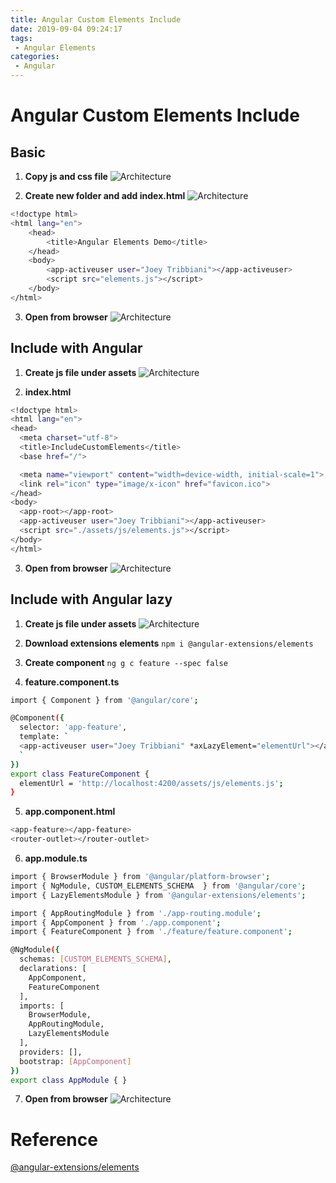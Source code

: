 ```yaml
---
title: Angular Custom Elements Include
date: 2019-09-04 09:24:17
tags:
 - Angular Elements
categories: 
 - Angular
---
```


# Angular Custom Elements Include

## Basic
1. **Copy js and css file**
![Architecture](1.png)

2. **Create new folder and add index.html**
![Architecture](2.png)
~~~ bash
<!doctype html>
<html lang="en">
    <head>
        <title>Angular Elements Demo</title>
    </head>
    <body>
        <app-activeuser user="Joey Tribbiani"></app-activeuser>
        <script src="elements.js"></script>
    </body>
</html>
~~~

3. **Open from browser**
![Architecture](3.png)

## Include with Angular
1. **Create js file under assets**
![Architecture](4.png)

2. **index.html**
~~~ bash
<!doctype html>
<html lang="en">
<head>
  <meta charset="utf-8">
  <title>IncludeCustomElements</title>
  <base href="/">

  <meta name="viewport" content="width=device-width, initial-scale=1">
  <link rel="icon" type="image/x-icon" href="favicon.ico">
</head>
<body>
  <app-root></app-root>
  <app-activeuser user="Joey Tribbiani"></app-activeuser>
  <script src="./assets/js/elements.js"></script>
</body>
</html>
~~~

3. **Open from browser**
![Architecture](5.png)

## Include with Angular lazy
1. **Create js file under assets**
![Architecture](4.png)

2. **Download extensions elements**
`npm i @angular-extensions/elements`

3. **Create component**
`ng g c feature --spec false`

4. **feature.component.ts**
~~~ bash
import { Component } from '@angular/core';

@Component({
  selector: 'app-feature',
  template: `
  <app-activeuser user="Joey Tribbiani" *axLazyElement="elementUrl"></app-activeuser>
  `
})
export class FeatureComponent {
  elementUrl = 'http://localhost:4200/assets/js/elements.js';
}
~~~

5. **app.component.html**
~~~ bash
<app-feature></app-feature>
<router-outlet></router-outlet>
~~~

6. **app.module.ts**
~~~ bash
import { BrowserModule } from '@angular/platform-browser';
import { NgModule, CUSTOM_ELEMENTS_SCHEMA  } from '@angular/core';
import { LazyElementsModule } from '@angular-extensions/elements';

import { AppRoutingModule } from './app-routing.module';
import { AppComponent } from './app.component';
import { FeatureComponent } from './feature/feature.component';

@NgModule({
  schemas: [CUSTOM_ELEMENTS_SCHEMA],
  declarations: [
    AppComponent,
    FeatureComponent
  ],
  imports: [
    BrowserModule,
    AppRoutingModule,
    LazyElementsModule
  ],
  providers: [],
  bootstrap: [AppComponent]
})
export class AppModule { }
~~~

7. **Open from browser**
![Architecture](6.png)

# Reference
[@angular-extensions/elements](https://angular-extensions.github.io/elements/#/docs/getting-started)